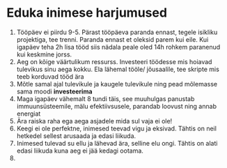 # Eduka inimese harjumused

1. Tööpäev ei piirdu 9-5. Pärast tööpäeva paranda ennast, tegele isikliku projektiga, tee trenni. Paranda ennast et oleksid parem kui eile.
   Kui igapäev teha 2h lisa tööd siis nädala peale oled 14h rohkem paranenud kui keskmine jorss.
2. Aeg on kõige väärtulikum ressurss. Investeeri töödesse mis hoiavad tulevikus sinu aega kokku. Ela lähemal tööle/ jõusaalile, tee skripte mis teeb korduvad tööd ära
3. Mõtle samal ajal tulevikule ja kaugele tulevikule ning pead mõlemasse sama moodi **investeerima**
4. Maga igapäev vähemalt 8 tundi täis, see muuhulgas panustab immuunsüsteemile, mälu efektiivsusele, parandab loovust ning annab energiat
5. Ära raiska raha ega aega asjadele mida sul vaja ei ole!
6. Keegi ei ole perfektne, inimesed teevad vigu ja eksivad. Tähtis on neil hetkedel sellest arusaada ja edasi liikuda.
7. Inimesed tulevad su ellu ja lähevad ära, selline elu ongi. Tähtis on alati edasi liikuda kuna aeg ei jää kedagi ootama. 
8. 

